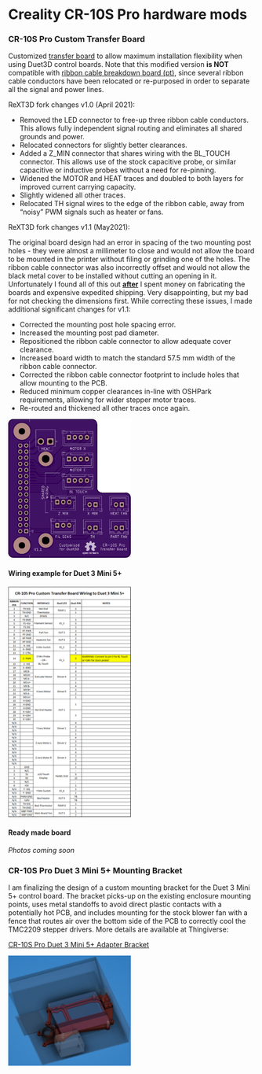 # Creality CR-10S Pro hardware mods


### CR-10S Pro Custom Transfer Board

Customized [transfer board](Transfer_Board/) to allow maximum installation flexibility when using Duet3D control boards.  Note that this modified version **is NOT** compatible with [ribbon cable breakdown board (pt)](../RibbonCable_MB_BreakdownBoard_pt/), since several ribbon cable conductors have been relocated or re-purposed in order to separate all the signal and power lines.

ReXT3D fork changes v1.0 (April 2021):

- Removed the LED connector to free-up three ribbon cable conductors.  This allows fully independent signal routing and eliminates all shared grounds and power.
- Relocated connectors for slightly better clearances.
- Added a Z_MIN connector that shares wiring with the BL_TOUCH connector.  This allows use of the stock capacitive probe, or similar capacitive or inductive probes without a need for re-pinning.
- Widened the MOTOR and HEAT traces and doubled to both layers for improved current carrying capacity.
- Slightly widened all other traces.
- Relocated TH signal wires to the edge of the ribbon cable, away from “noisy” PWM signals such as heater or fans.

ReXT3D fork changes v1.1 (May2021):

The original board design had an error in spacing of the two mounting post holes - they were almost a millimeter to close and would not allow the board to be mounted in the printer without filing or grinding one of the holes.  The ribbon cable connector was also incorrectly offset and would not allow the black metal cover to be installed without cutting an opening in it.  Unfortunately I found all of this out **<u>after</u>** I spent money on fabricating the boards and expensive expedited shipping.  Very disappointing, but my bad for not checking the dimensions first.  While correcting these issues, I made additional significant changes for v1.1:

  - Corrected the mounting post hole spacing error.
  - Increased the mounting post pad diameter.
  - Repositioned the ribbon cable connector to allow adequate cover clearance.
  - Increased board width to match the standard 57.5 mm width of the ribbon cable connector.
  - Corrected the ribbon cable connector footprint to include holes that allow mounting to the PCB.
  - Reduced minimum copper clearances in-line with OSHPark requirements, allowing for wider stepper motor traces.
  - Re-routed and thickened all other traces once again.

<img src="https://github.com/ReXT3D/cr-10s-pro-mods/raw/duet3d/Transfer_Board/images/top.png" width="250">

#### Wiring example for Duet 3 Mini 5+
<img src="https://github.com/ReXT3D/cr-10s-pro-mods/raw/duet3d/Transfer_Board/images/duet3mini.png" width="250">

#### Ready made board
*Photos coming soon*



### CR-10S Pro Duet 3 Mini 5+ Mounting Bracket

I am finalizing the design of a custom mounting bracket for the Duet 3 Mini 5+ control board.  The bracket picks-up on the existing enclosure mounting points, uses metal standoffs to avoid direct plastic contacts with a potentially hot PCB, and includes mounting for the stock blower fan with a fence that routes air over the bottom side of the PCB to correctly cool the TMC2209 stepper drivers.  More details are available at Thingiverse:

[CR-10S Pro Duet 3 Mini 5+ Adapter Bracket](https://www.thingiverse.com/thing:4841999)

<img src="https://github.com/ReXT3D/cr-10s-pro-mods/raw/duet3d/CR-10S_Pro_Duet_3_Mini_5+_Mouning_Bracket/images/bracket-installed.jpg" width="250">